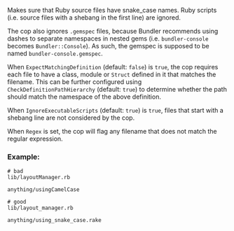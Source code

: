 Makes sure that Ruby source files have snake_case
names. Ruby scripts (i.e. source files with a shebang in the
first line) are ignored.

The cop also ignores `.gemspec` files, because Bundler
recommends using dashes to separate namespaces in nested gems
(i.e. `bundler-console` becomes `Bundler::Console`). As such, the
gemspec is supposed to be named `bundler-console.gemspec`.

When `ExpectMatchingDefinition` (default: `false`) is `true`, the cop requires
each file to have a class, module or `Struct` defined in it that matches
the filename. This can be further configured using
`CheckDefinitionPathHierarchy` (default: `true`) to determine whether the
path should match the namespace of the above definition.

When `IgnoreExecutableScripts` (default: `true`) is `true`, files that start
with a shebang line are not considered by the cop.

When `Regex` is set, the cop will flag any filename that does not match
the regular expression.

### Example:
    # bad
    lib/layoutManager.rb

    anything/usingCamelCase

    # good
    lib/layout_manager.rb

    anything/using_snake_case.rake
